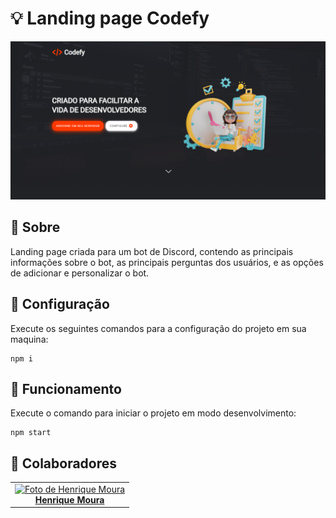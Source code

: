 # 💡 Landing page Codefy

<img src="src/assets/imgs/preview.png" alt="preview">


## 📝 Sobre
Landing page criada para um bot de Discord, contendo as principais informações sobre o bot, as principais perguntas dos usuários, e as opções de adicionar e personalizar o bot.

## 🔧 Configuração

Execute os seguintes comandos para a configuração do projeto em sua maquina:
```
npm i
```


## 🚀 Funcionamento

Execute o comando para iniciar o projeto em modo desenvolvimento:
```
npm start
```


## 🤝 Colaboradores

<table>
  <tr>
    <td align="center">
      <a href="https://github.com/hxmoura" width="100px;">
        <img src="https://github.com/hxmoura.png" width="130px;" alt="Foto de Henrique Moura"/>
        <br>
        <strong>Henrique Moura</strong>
      </a>
    </td>
  </tr>
</table>